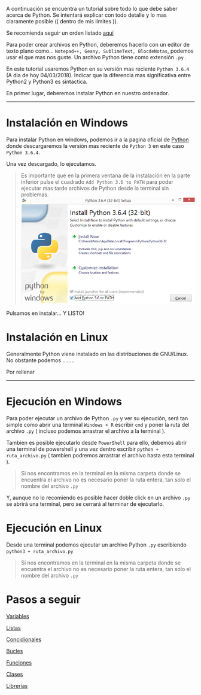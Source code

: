 A continuación se encuentra un tutorial sobre todo lo que debe saber acerca de Python. Se intentará explicar con todo detalle y lo mas claramente posible (( dentro de mis límites )).

Se recomienda seguir un orden listado [aquí](https://github.com/acruma/learn/blob/master/spanish/python/readme.md#pasos-a-seguir)

Para poder crear archivos en Python, deberemos hacerlo con un editor de texto plano como... `Notepad++, Geany, SublimeText, BlocdeNotas`, podemos usar el que mas nos guste. Un archivo Python tiene como extensión `.py` .

En este tutorial usaremos Python en su versión mas reciente `Python 3.6.4` (A dia de hoy 04/03/2018). Indicar que la diferencia mas significativa entre Python2 y Python3 es sintactica.

En primer lugar, deberemos instalar Python en nuestro ordenador.

***

# Instalación en Windows

Para instalar Python en windows, podemos ir a la pagina oficial de [Python](https://www.python.org/downloads/) donde descargaremos la versión mas reciente de `Python 3` en este caso `Python 3.6.4`.

Una vez descargado, lo ejecutamos.

> Es importante que en la primera ventana de la instalación en la parte inferior pulse el cuadrado `Add Python 3.6 to PATH` para poder ejecutar mas tarde archivos de Python desde la terminal sin problemas.
![Instalación Python en Windows](https://github.com/acruma/learn/blob/master/spanish/python/assets/InstallPythonWindow.png)

Pulsamos en instalar... Y LISTO!

# Instalación en Linux

Generalmente Python viene instalado en las distribuciones de GNU/Linux. No obstante podemos ........

Por rellenar

***

# Ejecución en Windows

Para poder ejecutar un archivo de Python `.py` y ver su ejecución, será tan simple como abrir una terminal `Windows + R` escribir `cmd` y poner la ruta del archivo `.py` ( incluso podemos arrastrar el archivo a la terminal ). 

Tambien es posible ejecutarlo desde `PowerShell` para ello, debemos abrir una terminal de powershell y una vez dentro escribir `python + ruta_archivo.py` ( tambien podremos arrastrar el archivo hasta esta terminal ).

>Si nos encontramos en la terminal en la misma carpeta donde se encuentra el archivo no es necesario poner la ruta entera, tan solo el nombre del archivo `.py`

Y, aunque no lo recomiendo es posible hacer doble click en un archivo `.py` se abrirá una terminal, pero se cerrará al terminar de ejecutarlo.

# Ejecución en Linux

Desde una terminal podemos ejecutar un archivo Python `.py` escribiendo `python3 + ruta_archivo.py`

>Si nos encontramos en la terminal en la misma carpeta donde se encuentra el archivo no es necesario poner la ruta entera, tan solo el nombre del archivo `.py`

# Pasos a seguir

[Variables]()

[Listas]()

[Concidionales]()

[Bucles]()

[Funciones]()

[Clases]()

[Librerias]()

